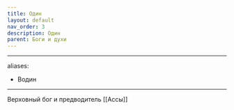 ```yaml
---
title: Один
layout: default
nav_order: 3
description: Один
parent: Боги и духи
---
```


---
aliases:
  - Водин
---
Верховный бог и предводитель [[Ассы]]
